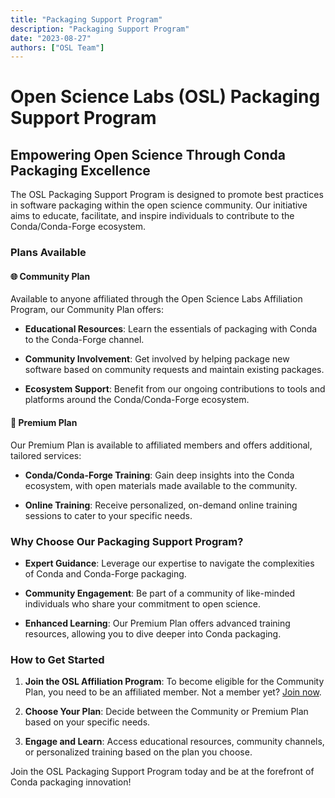```yaml
---
title: "Packaging Support Program"
description: "Packaging Support Program"
date: "2023-08-27"
authors: ["OSL Team"]
---
```


# Open Science Labs (OSL) Packaging Support Program

## Empowering Open Science Through Conda Packaging Excellence

The OSL Packaging Support Program is designed to promote best practices in
software packaging within the open science community. Our initiative aims to
educate, facilitate, and inspire individuals to contribute to the
Conda/Conda-Forge ecosystem.

### Plans Available

#### 🌐 **Community Plan**

Available to anyone affiliated through the Open Science Labs Affiliation
Program, our Community Plan offers:

- **Educational Resources**: Learn the essentials of packaging with Conda to the
  Conda-Forge channel.

- **Community Involvement**: Get involved by helping package new software based
  on community requests and maintain existing packages.

- **Ecosystem Support**: Benefit from our ongoing contributions to tools and
  platforms around the Conda/Conda-Forge ecosystem.

#### 💎 **Premium Plan**

Our Premium Plan is available to affiliated members and offers additional,
tailored services:

- **Conda/Conda-Forge Training**: Gain deep insights into the Conda ecosystem,
  with open materials made available to the community.

- **Online Training**: Receive personalized, on-demand online training sessions
  to cater to your specific needs.

### Why Choose Our Packaging Support Program?

- **Expert Guidance**: Leverage our expertise to navigate the complexities of
  Conda and Conda-Forge packaging.

- **Community Engagement**: Be part of a community of like-minded individuals
  who share your commitment to open science.

- **Enhanced Learning**: Our Premium Plan offers advanced training resources,
  allowing you to dive deeper into Conda packaging.

### How to Get Started

1. **Join the OSL Affiliation Program**: To become eligible for the Community
   Plan, you need to be an affiliated member. Not a member yet? [Join now](#).

2. **Choose Your Plan**: Decide between the Community or Premium Plan based on
   your specific needs.

3. **Engage and Learn**: Access educational resources, community channels, or
   personalized training based on the plan you choose.

Join the OSL Packaging Support Program today and be at the forefront of Conda
packaging innovation!
